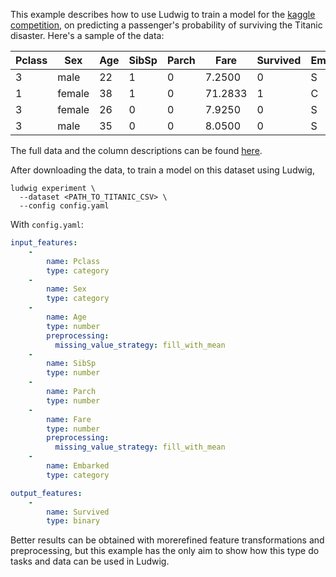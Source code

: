 This example describes how to use Ludwig to train a model for the
[kaggle competition](https://www.kaggle.com/c/titanic/), on predicting a passenger's probability of surviving the Titanic disaster.
Here's a sample of the data:

| Pclass | Sex    | Age | SibSp | Parch | Fare    | Survived | Embarked |
| ------ | ------ | --- | ----- | ----- | ------- | -------- | -------- |
| 3      | male   | 22  | 1     | 0     | 7.2500  | 0        | S        |
| 1      | female | 38  | 1     | 0     | 71.2833 | 1        | C        |
| 3      | female | 26  | 0     | 0     | 7.9250  | 0        | S        |
| 3      | male   | 35  | 0     | 0     | 8.0500  | 0        | S        |

The full data and the column descriptions can be found [here](https://www.kaggle.com/c/titanic/data).

After downloading the data, to train a model on this dataset using Ludwig,

```
ludwig experiment \
  --dataset <PATH_TO_TITANIC_CSV> \
  --config config.yaml
```

With `config.yaml`:

```yaml
input_features:
    -
        name: Pclass
        type: category
    -
        name: Sex
        type: category
    -
        name: Age
        type: number
        preprocessing:
          missing_value_strategy: fill_with_mean
    -
        name: SibSp
        type: number
    -
        name: Parch
        type: number
    -
        name: Fare
        type: number
        preprocessing:
          missing_value_strategy: fill_with_mean
    -
        name: Embarked
        type: category

output_features:
    -
        name: Survived
        type: binary
```

Better results can be obtained with morerefined feature transformations and preprocessing, but this example has the only aim to show how this type do tasks and data can be used in Ludwig.
